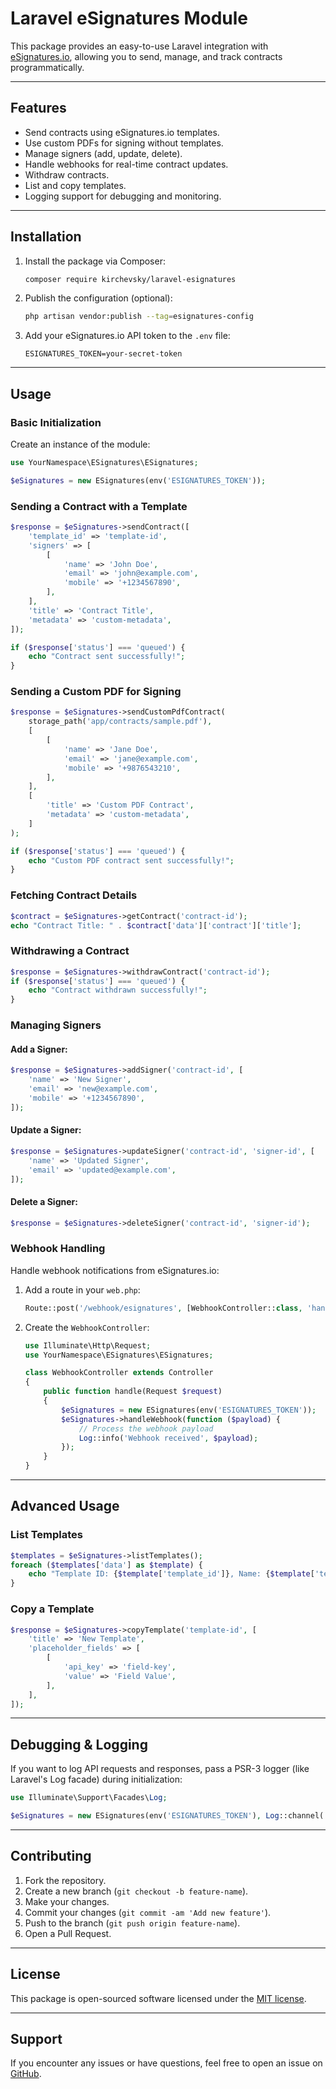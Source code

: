 # Laravel eSignatures Module

This package provides an easy-to-use Laravel integration with [eSignatures.io](https://esignatures.io), allowing you to send, manage, and track contracts programmatically.

---

## Features

- Send contracts using eSignatures.io templates.
- Use custom PDFs for signing without templates.
- Manage signers (add, update, delete).
- Handle webhooks for real-time contract updates.
- Withdraw contracts.
- List and copy templates.
- Logging support for debugging and monitoring.

---

## Installation

1. Install the package via Composer:

    ```bash
    composer require kirchevsky/laravel-esignatures
    ```

2. Publish the configuration (optional):

    ```bash
    php artisan vendor:publish --tag=esignatures-config
    ```

3. Add your eSignatures.io API token to the `.env` file:

    ```env
    ESIGNATURES_TOKEN=your-secret-token
    ```

---

## Usage

### Basic Initialization

Create an instance of the module:

```php
use YourNamespace\ESignatures\ESignatures;

$eSignatures = new ESignatures(env('ESIGNATURES_TOKEN'));
```

### Sending a Contract with a Template

```php
$response = $eSignatures->sendContract([
    'template_id' => 'template-id',
    'signers' => [
        [
            'name' => 'John Doe',
            'email' => 'john@example.com',
            'mobile' => '+1234567890',
        ],
    ],
    'title' => 'Contract Title',
    'metadata' => 'custom-metadata',
]);

if ($response['status'] === 'queued') {
    echo "Contract sent successfully!";
}
```

### Sending a Custom PDF for Signing

```php
$response = $eSignatures->sendCustomPdfContract(
    storage_path('app/contracts/sample.pdf'),
    [
        [
            'name' => 'Jane Doe',
            'email' => 'jane@example.com',
            'mobile' => '+9876543210',
        ],
    ],
    [
        'title' => 'Custom PDF Contract',
        'metadata' => 'custom-metadata',
    ]
);

if ($response['status'] === 'queued') {
    echo "Custom PDF contract sent successfully!";
}
```

### Fetching Contract Details

```php
$contract = $eSignatures->getContract('contract-id');
echo "Contract Title: " . $contract['data']['contract']['title'];
```

### Withdrawing a Contract

```php
$response = $eSignatures->withdrawContract('contract-id');
if ($response['status'] === 'queued') {
    echo "Contract withdrawn successfully!";
}
```

### Managing Signers

#### Add a Signer:

```php
$response = $eSignatures->addSigner('contract-id', [
    'name' => 'New Signer',
    'email' => 'new@example.com',
    'mobile' => '+1234567890',
]);
```

#### Update a Signer:

```php
$response = $eSignatures->updateSigner('contract-id', 'signer-id', [
    'name' => 'Updated Signer',
    'email' => 'updated@example.com',
]);
```

#### Delete a Signer:

```php
$response = $eSignatures->deleteSigner('contract-id', 'signer-id');
```

### Webhook Handling

Handle webhook notifications from eSignatures.io:

1. Add a route in your `web.php`:

    ```php
    Route::post('/webhook/esignatures', [WebhookController::class, 'handle']);
    ```

2. Create the `WebhookController`:

    ```php
    use Illuminate\Http\Request;
    use YourNamespace\ESignatures\ESignatures;

    class WebhookController extends Controller
    {
        public function handle(Request $request)
        {
            $eSignatures = new ESignatures(env('ESIGNATURES_TOKEN'));
            $eSignatures->handleWebhook(function ($payload) {
                // Process the webhook payload
                Log::info('Webhook received', $payload);
            });
        }
    }
    ```

---

## Advanced Usage

### List Templates

```php
$templates = $eSignatures->listTemplates();
foreach ($templates['data'] as $template) {
    echo "Template ID: {$template['template_id']}, Name: {$template['template_name']}\n";
}
```

### Copy a Template

```php
$response = $eSignatures->copyTemplate('template-id', [
    'title' => 'New Template',
    'placeholder_fields' => [
        [
            'api_key' => 'field-key',
            'value' => 'Field Value',
        ],
    ],
]);
```

---

## Debugging & Logging

If you want to log API requests and responses, pass a PSR-3 logger (like Laravel's Log facade) during initialization:

```php
use Illuminate\Support\Facades\Log;

$eSignatures = new ESignatures(env('ESIGNATURES_TOKEN'), Log::channel('stack'));
```

---

## Contributing

1. Fork the repository.
2. Create a new branch (`git checkout -b feature-name`).
3. Make your changes.
4. Commit your changes (`git commit -am 'Add new feature'`).
5. Push to the branch (`git push origin feature-name`).
6. Open a Pull Request.

---

## License

This package is open-sourced software licensed under the [MIT license](LICENSE).

---

## Support

If you encounter any issues or have questions, feel free to open an issue on [GitHub](https://github.com/kirchevsky/laravel-esignatures).
